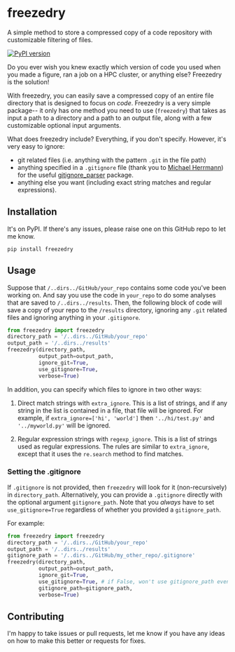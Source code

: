 # freezedry
A simple method to store a compressed copy of a code repository with customizable filtering of files.

[![PyPI version](https://badge.fury.io/py/freezedry.svg)](https://badge.fury.io/py/freezedry)

Do you ever wish you knew exactly which version of code you used when you made a figure, ran a job
on a HPC cluster, or anything else? Freezedry is the solution! 

With freezedry, you can easily save a compressed copy of an entire file directory that is designed
to focus on _code_. Freezedry is a very simple package-- it only has one method you need to use
(``freezedry``) that takes as input a path to a directory and a path to an output file, along with
a few customizable optional input arguments. 

What does freezedry include? Everything, if you don't specify. However, it's very easy to ignore:
- git related files (i.e. anything with the pattern ``.git`` in the file path)
- anything specified in a ``.gitignore`` file (thank you to [Michael Herrmann](https://github.com/mherrmann))
for the useful [gitignore_parser](https://github.com/mherrmann/gitignore_parser) package.
- anything else you want (including exact string matches and regular expressions).

## Installation
It's on PyPI. If there's any issues, please raise one on this GitHub repo to let me know.
```
pip install freezedry
```

## Usage
Suppose that ``/..dirs../GitHub/your_repo`` contains some code you've been working on. And say you
use the code in ``your_repo`` to do some analyses that are saved to ``/..dirs../results``. Then,
the following block of code will save a copy of your repo to the ``/results`` directory, ignoring
any ``.git`` related files and ignoring anything in your ``.gitignore``. 

```python
from freezedry import freezedry
directory_path = '/..dirs../GitHub/your_repo'
output_path = '/..dirs../results'
freezedry(directory_path, 
          output_path=output_path, 
          ignore_git=True, 
          use_gitignore=True, 
          verbose=True)
```

In addition, you can specify which files to ignore in two other ways:

1. Direct match strings with ``extra_ignore``. This is a list of strings, and if any string in
the list is contained in a file, that file will be ignored. For example, if 
``extra_ignore=['hi', 'world']`` then ``'../hi/test.py'`` and ``'../myworld.py'`` will be ignored.

2. Regular expression strings with ``regexp_ignore``. This is a list of strings used as regular
expressions. The rules are similar to ``extra_ignore``, except that it uses the ``re.search`` 
method to find matches. 

### Setting the .gitignore
If ``.gitignore`` is not provided, then ``freezedry`` will look for it (non-recursively) in 
``directory_path``. Alternatively, you can provide a ``.gitignore`` directly with the optional
argument ``gitignore_path``. Note that you _always_ have to set ``use_gitignore=True`` regardless
of whether you provided a ``gitignore_path``. 

For example:
```python
from freezedry import freezedry
directory_path = '/..dirs../GitHub/your_repo'
output_path = '/..dirs../results'
gitignore_path = '/..dirs../GitHub/my_other_repo/.gitignore'
freezedry(directory_path, 
          output_path=output_path, 
          ignore_git=True, 
          use_gitignore=True, # if False, won't use gitignore_path even if provided!!! 
          gitignore_path=gitignore_path, 
          verbose=True)
```

## Contributing
I'm happy to take issues or pull requests, let me know if you have any ideas on how to make this
better or requests for fixes. 
